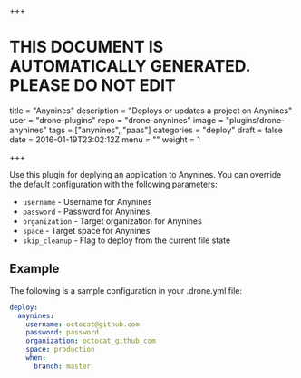 +++

# THIS DOCUMENT IS AUTOMATICALLY GENERATED. PLEASE DO NOT EDIT

title = "Anynines"
description = "Deploys or updates a project on Anynines"
user = "drone-plugins"
repo = "drone-anynines"
image = "plugins/drone-anynines"
tags = ["anynines", "paas"]
categories = "deploy"
draft = false
date = 2016-01-19T23:02:12Z
menu = ""
weight = 1

+++

Use this plugin for deplying an application to Anynines. You can override the
default configuration with the following parameters:

* `username` - Username for Anynines
* `password` - Password for Anynines
* `organization` - Target organization for Anynines
* `space` - Target space for Anynines
* `skip_cleanup` - Flag to deploy from the current file state

## Example

The following is a sample configuration in your .drone.yml file:

```yaml
deploy:
  anynines:
    username: octocat@github.com
    password: password
    organization: octocat_github_com
    space: production
    when:
      branch: master
```

